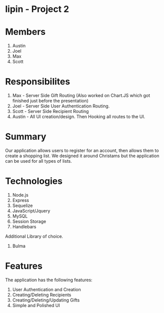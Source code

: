 # lipin - Project 2

# Members
1) Austin
2) Joel
3) Max
4) Scott

# Responsibilites
1) Max - Server Side Gift Routing (Also worked on Chart.JS which got finished just before the presentation)
2) Joel - Server Side User Authentication Routing.
3) Scott - Server Side Recipient Routing
4) Austin - All UI creation/design. Then Hooking all routes to the UI.

# Summary 
Our application allows users to register for an account, then allows them to create a shopping list. We designed it around Christams but the application can be used for all types of lists. 


# Technologies
1) Node.js
2) Express
3) Sequelize
4) JavaScript/Jquery
5) MySQL
6) Session Storage
7) Handlebars

Additional Library of choice.
1) Bulma



# Features
The application has the following features: 
1) User Authentication and Creation
2) Creating/Deleting Recipients
3) Creating/Deleting/Updating Gifts
4) Simple and Polished UI

